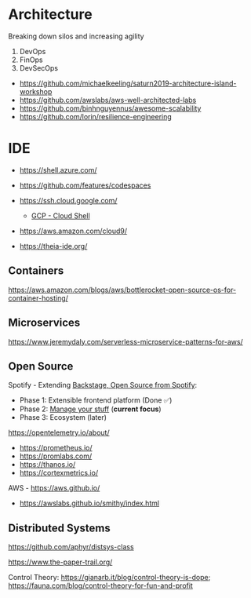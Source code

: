 # Architecture

Breaking down silos and increasing agility
1. DevOps
2. FinOps
3. DevSecOps

* https://github.com/michaelkeeling/saturn2019-architecture-island-workshop
* https://github.com/awslabs/aws-well-architected-labs
* https://github.com/binhnguyennus/awesome-scalability
* https://github.com/lorin/resilience-engineering

# IDE

* https://shell.azure.com/
* https://github.com/features/codespaces

* https://ssh.cloud.google.com/
  * [GCP - Cloud Shell](https://cloud.google.com/blog/products/gcp/introducing-google-cloud-shels-new-code-editor)

* https://aws.amazon.com/cloud9/

* https://theia-ide.org/

## Containers

https://aws.amazon.com/blogs/aws/bottlerocket-open-source-os-for-container-hosting/

## Microservices

https://www.jeremydaly.com/serverless-microservice-patterns-for-aws/

## Open Source
Spotify - Extending [Backstage, Open Source from Spotify](https://backstage.io/):
* Phase 1: Extensible frontend platform (Done ✅) 
* Phase 2: [Manage your stuff](https://backstage.io/blog/2020/05/22/phase-2-service-catalog) (**current focus**)
* Phase 3: Ecosystem (later) 

https://opentelemetry.io/about/
* https://prometheus.io/
* https://promlabs.com/
* https://thanos.io/
* https://cortexmetrics.io/

AWS - https://aws.github.io/
* https://awslabs.github.io/smithy/index.html

## Distributed Systems

https://github.com/aphyr/distsys-class

https://www.the-paper-trail.org/

Control Theory: https://gianarb.it/blog/control-theory-is-dope; https://fauna.com/blog/control-theory-for-fun-and-profit

